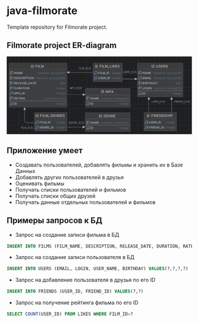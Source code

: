 # java-filmorate
Template repository for Filmorate project.

## Filmorate project ER-diagram
![DbDiogram](database.png)

## Приложение умеет

- Создавать пользователей, добавлять фильмы и хранить их в Базе Данных
- Добавлять других пользователей в друзья
- Оценивать фильмы
- Получать списки пользователей и фильмов
- Получать списки общих друзей
- Получать данные отдельных пользователей и фильмов

## Примеры запросов к БД

- Запрос на создание записи фильма в БД
```sql
INSERT INTO FILMS (FILM_NAME, DESCRIPTION, RELEASE_DATE, DURATION, RATE, MPA_ID) VALUES(?,?,?,?,?,?)
 ```
- Запрос на создание записи пользователя в БД
```sql
INSERT INTO USERS (EMAIL, LOGIN, USER_NAME, BIRTHDAY) VALUES(?,?,?,?)
 ```
- Запрос на добавление пользователя в друзья по его ID
```sql
INSERT INTO FRIENDS (USER_ID, FRIEND_ID) VALUES(?,?)
 ```
- Запрос на получение рейтинга фильма по его ID
```sql
SELECT COUNT(USER_ID) FROM LIKES WHERE FILM_ID=?
 ```